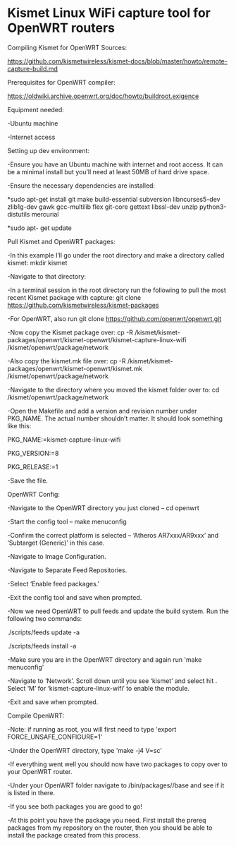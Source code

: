 # Kismet Linux WiFi capture tool for OpenWRT routers

Compiling Kismet for OpenWRT
Sources:

https://github.com/kismetwireless/kismet-docs/blob/master/howto/remote-capture-build.md

Prerequisites for OpenWRT compiler:

https://oldwiki.archive.openwrt.org/doc/howto/buildroot.exigence

Equipment needed:

-Ubuntu machine

-Internet access

Setting up dev environment:

-Ensure you have an Ubuntu machine with internet and root access.  It can be a minimal install but you’ll need at least 50MB of hard drive space.

-Ensure the necessary dependencies are installed:

*sudo apt-get install git make build-essential subversion libncurses5-dev zlib1g-dev gawk gcc-multilib flex git-core gettext libssl-dev unzip python3-distutils mercurial

 *sudo apt- get update
 


Pull Kismet and OpenWRT packages:

-In this example I’ll go under the root directory and make a directory called kismet:  mkdir kismet

-Navigate to that directory:   

-In a terminal session in the root directory run the following to pull the most recent Kismet package with capture:  git clone https://github.com/kismetwireless/kismet-packages

-For OpenWRT, also run git clone https://github.com/openwrt/openwrt.git

-Now copy the Kismet package over:  cp -R /kismet/kismet-packages/openwrt/kismet-openwrt/kismet-capture-linux-wifi /kismet/openwrt/package/network

-Also copy the kismet.mk file over:  cp -R /kismet/kismet-packages/openwrt/kismet-openwrt/kismet.mk /kismet/openwrt/package/network

-Navigate to the directory where you moved the kismet folder over to:  cd /kismet/openwrt/package/network

-Open the Makefile and add a version and revision number under PKG_NAME.  The actual number shouldn’t matter.  It should look something like this:

PKG_NAME:=kismet-capture-linux-wifi

PKG_VERSION:=8

PKG_RELEASE:=1

-Save the file.


OpenWRT Config:

-Navigate to the OpenWRT directory you just cloned – cd openwrt

-Start the config tool – make menuconfig

-Confirm the correct platform is selected – ‘Atheros AR7xxx/AR9xxx’ and ‘Subtarget (Generic)’ in this case.

-Navigate to Image Configuration.

-Navigate to Separate Feed Repositories.

-Select ‘Enable feed packages.’

-Exit the config tool and save when prompted.

-Now we need OpenWRT to pull feeds and update the build system.  Run the following two commands:

./scripts/feeds update -a

./scripts/feeds install -a

-Make sure you are in the OpenWRT directory and again run 'make menuconfig'

-Navigate to ‘Network’.  Scroll down until you see ‘kismet’ and select hit <enter>.  Select ‘M’ for ‘kismet-capture-linux-wifi’ to enable the module.

-Exit and save when prompted.


Compile OpenWRT:

-Note:  if running as root, you will first need to type 'export FORCE_UNSAFE_CONFIGURE=1'

-Under the OpenWRT directory, type 'make -j4  V=sc'

-If everything went well you should now have two packages to copy over to your OpenWRT router.

-Under your OpenWRT folder navigate to  /bin/packages/<architecture>/base and see if it is listed in there.

-If you see both packages you are good to go!

-At this point you have the package you need.  First install the prereq packages from my repository on the router, then you should be able to install the package created from this 
process.
